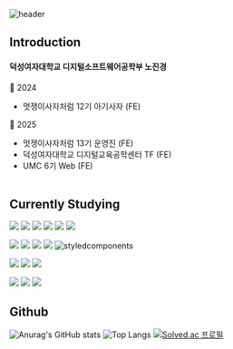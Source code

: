 
![header](https://capsule-render.vercel.app/api?type=blur&color=auto&height=auto&section=header&text=yeon-yeon1%20github&fontSize=auto)

## Introduction
#### 덕성여자대학교 디지털소프트웨어공학부 노진경
📍 2024 
- 멋쟁이사자처럼 12기 아기사자 (FE)

📍 2025 
- 멋쟁이사자처럼 13기 운영진 (FE)
- 덕성여자대학교 디지털교육공학센터 TF (FE)
- UMC 6기 Web (FE)<br><br>

## Currently Studying
<img src="https://img.shields.io/badge/HTML5-E34F26?style=for-the-badge&logo=HTML5&logoColor=white">  <img src="https://img.shields.io/badge/CSS3-1572B6?style=for-the-badge&logo=CSS3&logoColor=white">  <img src="https://img.shields.io/badge/JavaScript-F7DF1E?style=for-the-badge&logo=JavaScript&logoColor=white">  <img src="https://img.shields.io/badge/React-20232A?style=for-the-badge&logo=React&logoColor=61DAFB">  <img src="https://img.shields.io/badge/ReactNative-20232A?style=for-the-badge&logo=react&logoColor=61DAFB"> <img src="https://img.shields.io/badge/Django-092E20?style=for-the-badge&logo=django&logoColor=white">

<img src="https://img.shields.io/badge/Npm-CB3837?style=for-the-badge&logo=Npm&logoColor=white">  <img src="https://img.shields.io/badge/Yarn-2C8EBB?style=for-the-badge&logo=Yarn&logoColor=white">  <img src="https://img.shields.io/badge/Vite-646CFF?style=for-the-badge&logo=Vite&logoColor=white">  <img src="https://img.shields.io/badge/Axios-5A29E4?style=for-the-badge&logo=Axios&logoColor=white">  <img src="https://img.shields.io/badge/Styled--Components-DB7093?style=for-the-badge&logo=styled-components&logoColor=white" alt="styledcomponents" />

<img src="https://img.shields.io/badge/Python-3776AB?style=for-the-badge&logo=Python&logoColor=white">  <img src="https://img.shields.io/badge/C-7f9ab3?style=for-the-badge&logo=C&logoColor=white">  <img src="https://img.shields.io/badge/Java-e69138?style=for-the-badge&logo=Java&logoColor=white"> 

<img src="https://img.shields.io/badge/Notion-white?style=for-the-badge&logo=notion&logoColor=000000"> <img src="https://img.shields.io/badge/Discord-5865F2?style=for-the-badge&logo=discord&logoColor=white"> <img src="https://img.shields.io/badge/Instagram-E4405F?style=for-the-badge&logo=instagram&logoColor=white"> 
<br>

## Github
![Anurag's GitHub stats](https://github-readme-stats.vercel.app/api?username=gjdbsdk&show_icons=true&theme=radical)
![Top Langs](https://github-readme-stats.vercel.app/api/top-langs/?username=gjdbsdk&theme=radical\&layout=compact)
[![Solved.ac
프로필](http://mazassumnida.wtf/api/v2/generate_badge?boj=yeon_yeon1)](https://solved.ac/yeon_yeon1)
